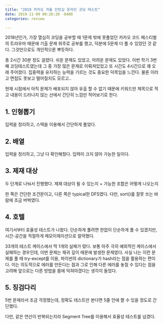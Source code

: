 ```yaml
---
title: "2019 카카오 겨울 인턴십 온라인 코딩 테스트"
date: 2019-11-09 08:26:28 -0400
categories: review

---
```


2018년인가, 가장 열심히 코딩을 공부할 때 1문제 밖에 못풀었던 카카오 코드 페스티벌의 트라우마 때문에 기출 문제 위주로 공부를 했고, 덕분에 5문제 다 풀 수 있었던 것 같다. 그것만으로도 개인적으론 뿌듯하다.

총 2시간 30분 정도 걸렸다. 쉬운 문제도 있었고, 어려운 문제도 있었다. 이번 학기 3번째 코딩테스트였는데 그 중 가장 많은 문제로 이뤄져있었고 또 시간도 4시간으로 꽤 오래 주어졌다. 집중력을 유지하는 능력을 기르는 것도 중요한 덕목임을 느낀다. 물론 이러고 면접도 못보고 떨어질지도 모르고..

현재 시점에서 아직 문제가 배포되지 않아 유출 할 수 없기 때문에 키워드만 제목으로 적고 내용이 드러나지 않는 선에서 간단히 느낌만 적어보기로 한다.



## 1. 인형뽑기

입력을 정리하고, 스택을 이용해서 간단하게 풀었다.



## 2. 배열

입력을 정리하고, 그냥 다 확인해줬다. 입력이 크지 않아 가능한 일이다.



## 3. 제재 대상

두 단계로 나눠서 진행했다. 제재 대상이 될 수 있는지 + 가능한 조합은 어떻게 나오는지

한 쪽은 간단한 조건문이고, 다른 쪽은 typical한 DFS였다. 다만, sort()를 잘못 쓰는 바람에 조금 버벅였다.



## 4. 호텔

여기서부터 효율성 테스트가 나왔다. 단순하게 풀려면 한없이 단순하게 풀 수 있겠지만, 시간-공간을 적절하게 메모이제이션으로 절약했다.

33개의 테스트 케이스에서 딱 1개의 실패가 떴다. 보통 아주 극히 예외적인 케이스에서 실패하는 경우인데, 이번 문제는 재귀 깊이 때문에 발생한 문제였다. 사실 나는 이런 문제를 풀 때 try-except를 이용, 파이썬의 dictionary가 hash라는 점을 활용하는 편이다. 이는 의도적으로 에러를 만든다는 점과 그로 인해 다른 에러를 놓칠 수 있다는 점을 고려해 앞으로는 다른 방법을 몸에 익혀야겠다는 생각이 들었다. 



## 5. 징검다리

5번 문제라서 조금 걱정했는데, 정확도 테스트만 본다면 5줄 안에 짤 수 있을 정도로 간단했다.

다만, 같은 연산이 반복되는지라 Segment Tree를 이용해서 효율성 테스트를 넘겼다.